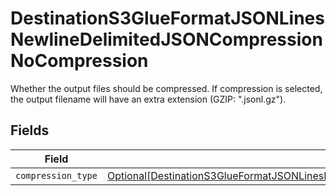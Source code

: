 # DestinationS3GlueFormatJSONLinesNewlineDelimitedJSONCompressionNoCompression

Whether the output files should be compressed. If compression is selected, the output filename will have an extra extension (GZIP: ".jsonl.gz").


## Fields

| Field                                                                                                                                                                                                                       | Type                                                                                                                                                                                                                        | Required                                                                                                                                                                                                                    | Description                                                                                                                                                                                                                 |
| --------------------------------------------------------------------------------------------------------------------------------------------------------------------------------------------------------------------------- | --------------------------------------------------------------------------------------------------------------------------------------------------------------------------------------------------------------------------- | --------------------------------------------------------------------------------------------------------------------------------------------------------------------------------------------------------------------------- | --------------------------------------------------------------------------------------------------------------------------------------------------------------------------------------------------------------------------- |
| `compression_type`                                                                                                                                                                                                          | [Optional[DestinationS3GlueFormatJSONLinesNewlineDelimitedJSONCompressionNoCompressionCompressionType]](../../models/shared/destinations3glueformatjsonlinesnewlinedelimitedjsoncompressionnocompressioncompressiontype.md) | :heavy_minus_sign:                                                                                                                                                                                                          | N/A                                                                                                                                                                                                                         |